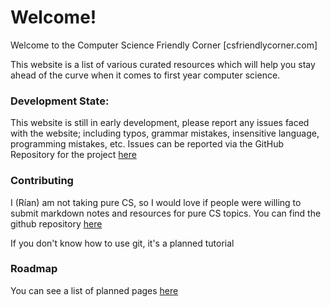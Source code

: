 # Welcome!

Welcome to the Computer Science Friendly Corner [csfriendlycorner.com]

This website is a list of various curated resources which will help you stay ahead of the curve when it comes to first year computer science. 

### Development State:

This website is still in early development, please report any issues faced with the website; including typos, grammar mistakes, insensitive language, programming mistakes, etc. Issues can be reported via the GitHub Repository for the project [here](https://github.com/ParadauxIO/ComputerScienceFriendlyCornerPages)


### Contributing

I (Rían) am not taking pure CS, so I would love if people were willing to submit markdown notes and resources for pure CS topics. You can find the github repository [here](https://github.com/ParadauxIO/ComputerScienceFriendlyCornerPages)

If you don't know how to use git, it's a planned tutorial


### Roadmap

You can see a list of planned pages [here](/planned.md)